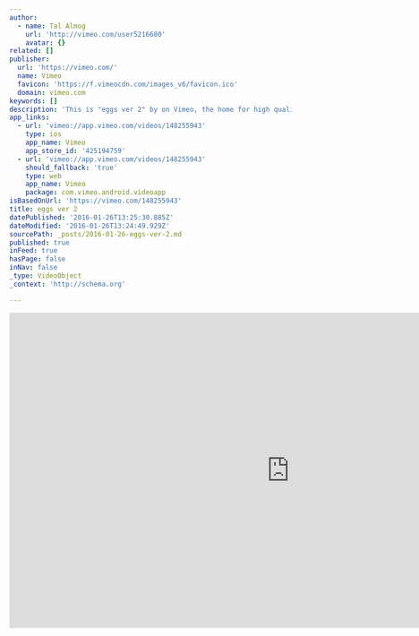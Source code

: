 ```yaml
---
author:
  - name: Tal Almog
    url: 'http://vimeo.com/user5216680'
    avatar: {}
related: []
publisher:
  url: 'https://vimeo.com/'
  name: Vimeo
  favicon: 'https://f.vimeocdn.com/images_v6/favicon.ico'
  domain: vimeo.com
keywords: []
description: 'This is "eggs ver 2" by on Vimeo, the home for high quality videos and the people who love them.'
app_links:
  - url: 'vimeo://app.vimeo.com/videos/148255943'
    type: ios
    app_name: Vimeo
    app_store_id: '425194759'
  - url: 'vimeo://app.vimeo.com/videos/148255943'
    should_fallback: 'true'
    type: web
    app_name: Vimeo
    package: com.vimeo.android.videoapp
isBasedOnUrl: 'https://vimeo.com/148255943'
title: eggs ver 2
datePublished: '2016-01-26T13:25:30.885Z'
dateModified: '2016-01-26T13:24:49.929Z'
sourcePath: _posts/2016-01-26-eggs-ver-2.md
published: true
inFeed: true
hasPage: false
inNav: false
_type: VideoObject
_context: 'http://schema.org'

---
```

<iframe src="https://cdn.embedly.com/widgets/media.html?src=https%3A%2F%2Fplayer.vimeo.com%2Fvideo%2F148255943&amp;url=https%3A%2F%2Fvimeo.com%2F148255943&amp;image=http%3A%2F%2Fi.vimeocdn.com%2Fvideo%2F547153607_1280.jpg&amp;key=b7d04c9b404c499eba89ee7072e1c4f7&amp;type=text%2Fhtml&amp;schema=vimeo" width="1000" height="563" scrolling="no" frameborder="0" allowfullscreen="allowfullscreen" style=""></iframe>